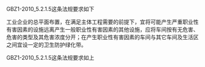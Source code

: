 GBZ1-2010_5.2.1.5这条法规要求如下

工业企业的总平面布置，在满足主体工程需要的前提下，宜将可能产生严重职业性有害因素的设施远离产生一般职业性有害因素的其他设施，应将车间按有无危害、危害的类型及其危害浓度分开；在产生职业性有害因素的车间与其它车间及生活区之间宜设一定的卫生防护绿化带。

GBZ1-2010_5.2.1.5这条法规要求如上
